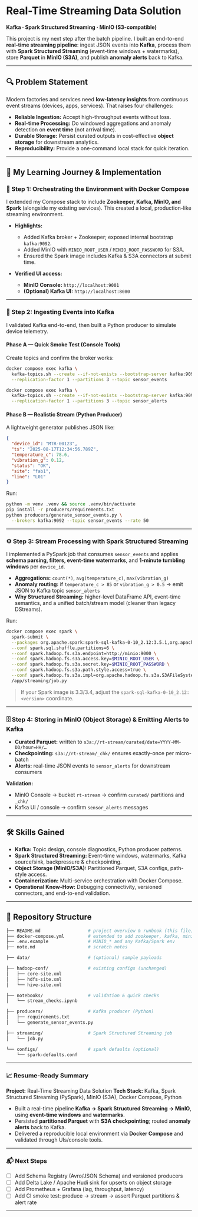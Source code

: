 # Real-Time Streaming Data Solution

**Kafka · Spark Structured Streaming · MinIO (S3-compatible)**

This project is my next step after the batch pipeline. I built an end-to-end **real-time streaming pipeline**: ingest JSON events into **Kafka**, process them with **Spark Structured Streaming** (event-time windows + watermarks), store **Parquet** in **MinIO (S3A)**, and publish **anomaly alerts** back to Kafka.

---

## 🔍 Problem Statement

Modern factories and services need **low-latency insights** from continuous event streams (devices, apps, services). That raises four challenges:

* **Reliable Ingestion:** Accept high-throughput events without loss.
* **Real-time Processing:** Do windowed aggregations and anomaly detection on **event time** (not arrival time).
* **Durable Storage:** Persist curated outputs in cost-effective **object storage** for downstream analytics.
* **Reproducibility:** Provide a one-command local stack for quick iteration.

---

## 🚀 My Learning Journey & Implementation

### 🧱 Step 1: Orchestrating the Environment with Docker Compose

I extended my Compose stack to include **Zookeeper, Kafka, MinIO, and Spark** (alongside my existing services). This created a local, production-like streaming environment.

* **Highlights:**

  * Added Kafka broker + Zookeeper; exposed internal bootstrap `kafka:9092`.
  * Added MinIO with `MINIO_ROOT_USER` / `MINIO_ROOT_PASSWORD` for S3A.
  * Ensured the Spark image includes Kafka & S3A connectors at submit time.
* **Verified UI access:**

  * **MinIO Console:** `http://localhost:9001`
  * **(Optional) Kafka UI:** `http://localhost:8080`

---

### 📡 Step 2: Ingesting Events into Kafka

I validated Kafka end-to-end, then built a Python producer to simulate device telemetry.

#### **Phase A — Quick Smoke Test (Console Tools)**

Create topics and confirm the broker works:

```bash
docker compose exec kafka \
  kafka-topics.sh --create --if-not-exists --bootstrap-server kafka:9092 \
  --replication-factor 1 --partitions 3 --topic sensor_events

docker compose exec kafka \
  kafka-topics.sh --create --if-not-exists --bootstrap-server kafka:9092 \
  --replication-factor 1 --partitions 3 --topic sensor_alerts
```

#### **Phase B — Realistic Stream (Python Producer)**

A lightweight generator publishes JSON like:

```json
{
  "device_id": "MTR-00123",
  "ts": "2025-08-17T12:34:56.789Z",
  "temperature_c": 78.6,
  "vibration_g": 0.12,
  "status": "OK",
  "site": "fab1",
  "line": "L01"
}
```

Run:

```bash
python -m venv .venv && source .venv/bin/activate
pip install -r producers/requirements.txt
python producers/generate_sensor_events.py \
  --brokers kafka:9092 --topic sensor_events --rate 50
```

---

### ⚙️ Step 3: Stream Processing with Spark Structured Streaming

I implemented a PySpark job that consumes `sensor_events` and applies **schema parsing, filters, event-time watermarks**, and **1-minute tumbling windows** per `device_id`.

* **Aggregations:** `count(*)`, `avg(temperature_c)`, `max(vibration_g)`
* **Anomaly routing:** if `temperature_c > 85` or `vibration_g > 0.5` → emit JSON to Kafka topic `sensor_alerts`
* **Why Structured Streaming:** higher-level DataFrame API, event-time semantics, and a unified batch/stream model (cleaner than legacy DStreams).

Run:

```bash
docker compose exec spark \
  spark-submit \
  --packages org.apache.spark:spark-sql-kafka-0-10_2.12:3.5.1,org.apache.hadoop:hadoop-aws:3.3.4,com.amazonaws:aws-java-sdk-bundle:1.12.262 \
  --conf spark.sql.shuffle.partitions=6 \
  --conf spark.hadoop.fs.s3a.endpoint=http://minio:9000 \
  --conf spark.hadoop.fs.s3a.access.key=$MINIO_ROOT_USER \
  --conf spark.hadoop.fs.s3a.secret.key=$MINIO_ROOT_PASSWORD \
  --conf spark.hadoop.fs.s3a.path.style.access=true \
  --conf spark.hadoop.fs.s3a.impl=org.apache.hadoop.fs.s3a.S3AFileSystem \
  /app/streaming/job.py
```

> If your Spark image is 3.3/3.4, adjust the `spark-sql-kafka-0-10_2.12:<version>` coordinate.

---

### 🗄️ Step 4: Storing in MinIO (Object Storage) & Emitting Alerts to Kafka

* **Curated Parquet:** written to `s3a://rt-stream/curated/date=YYYY-MM-DD/hour=HH/…`
* **Checkpointing:** `s3a://rt-stream/_chk/` ensures exactly-once per micro-batch
* **Alerts:** real-time JSON events to `sensor_alerts` for downstream consumers

**Validation:**

* MinIO Console → bucket `rt-stream` → confirm `curated/` partitions and `_chk/`
* Kafka UI / console → confirm `sensor_alerts` messages

---

## 🛠️ Skills Gained

* **Kafka:** Topic design, console diagnostics, Python producer patterns.
* **Spark Structured Streaming:** Event-time windows, watermarks, Kafka source/sink, backpressure & checkpointing.
* **Object Storage (MinIO/S3A):** Partitioned Parquet, S3A configs, path-style access.
* **Containerization:** Multi-service orchestration with Docker Compose.
* **Operational Know-How:** Debugging connectivity, versioned connectors, and end-to-end validation.

---

## 📁 Repository Structure

```graphql
├── README.md                  # project overview & runbook (this file)
├── docker-compose.yml         # extended to add zookeeper, kafka, minio, spark
├── .env.example               # MINIO_* and any Kafka/Spark env
├── note.md                    # scratch notes

├── data/                      # (optional) sample payloads

├── hadoop-conf/               # existing configs (unchanged)
│   ├── core-site.xml
│   ├── hdfs-site.xml
│   └── hive-site.xml

├── notebooks/                 # validation & quick checks
│   └── stream_checks.ipynb

├── producers/                 # Kafka producer (Python)
│   ├── requirements.txt
│   └── generate_sensor_events.py

├── streaming/                 # Spark Structured Streaming job
│   └── job.py

└── configs/                   # spark defaults (optional)
    └── spark-defaults.conf
```

---

### 📈 Resume-Ready Summary

**Project:** Real-Time Streaming Data Solution
**Tech Stack:** Kafka, Spark Structured Streaming (PySpark), MinIO (S3A), Docker Compose, Python

* Built a real-time pipeline **Kafka → Spark Structured Streaming → MinIO**, using **event-time windows** and **watermarks**.
* Persisted **partitioned Parquet** with **S3A checkpointing**; routed **anomaly alerts** back to Kafka.
* Delivered a reproducible local environment via **Docker Compose** and validated through UIs/console tools.

---

### 📬 Next Steps

* [ ] Add Schema Registry (Avro/JSON Schema) and versioned producers
* [ ] Add Delta Lake / Apache Hudi sink for upserts on object storage
* [ ] Add Prometheus + Grafana (lag, throughput, latency)
* [ ] Add CI smoke test: produce → stream → assert Parquet partitions & alert rate

---
